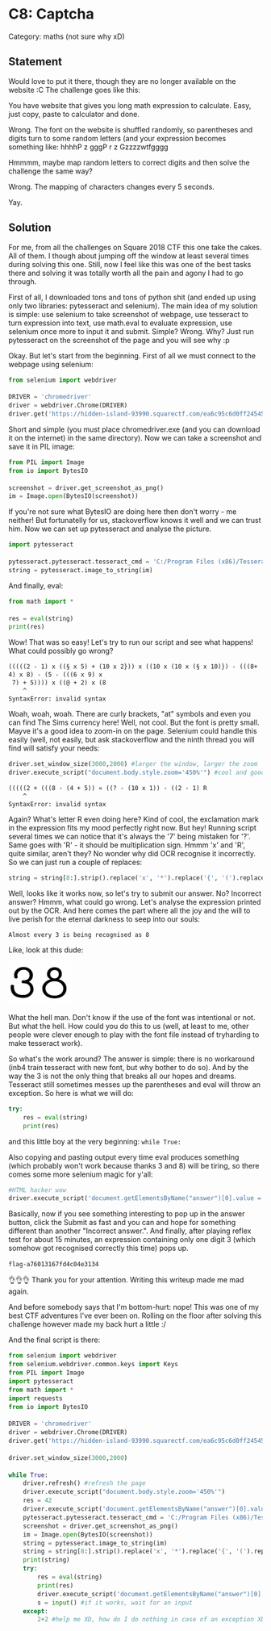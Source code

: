 C8: Captcha
===========

Category: maths (not sure why xD)

Statement
---------

Would love to put it there, though they are no longer available on the website :C
The challenge goes like this:

You have website that gives you long math expression to calculate. Easy, just copy, paste to calculator and done.

Wrong. The font on the website is shuffled randomly, so parentheses and digits turn to some random letters (and your expression becomes something like: hhhhP z gggP r z Gzzzzwtfgggg

Hmmmm, maybe map random letters to correct digits and then solve the challenge the same way?

Wrong. The mapping of characters changes every 5 seconds.

Yay.

Solution
--------

For me, from all the challenges on Square 2018 CTF this one take the cakes. All of them. I though about jumping off the window at least several times during solving this one. Still, now I feel like this was one of the best tasks there and solving it was totally worth all the pain and agony I had to go through.

First of all, I downloaded tons and tons of python shit (and ended up using only two libraries: pytesseract and selenium). The main idea of my solution is simple: use selenium to take screenshot of webpage, use tesseract to turn expression into text, use math.eval to evaluate expression, use selenium once more to input it and submit. Simple? Wrong. Why? Just run pytesseract on the screenshot of the page and you will see why :p

Okay. But let's start from the beginning. First of all we must connect to the webpage using selenium:

```python
from selenium import webdriver

DRIVER = 'chromedriver'
driver = webdriver.Chrome(DRIVER)
driver.get('https://hidden-island-93990.squarectf.com/ea6c95c6d0ff24545cad')
```

Short and simple (you must place chromedriver.exe (and you can download it on the internet) in the same directory). Now we can take a screenshot and save it in PIL image:

```python
from PIL import Image
from io import BytesIO

screenshot = driver.get_screenshot_as_png()
im = Image.open(BytesIO(screenshot))
```

If you're not sure what BytesIO are doing here then don't worry - me neither! But fortunatelly for us, stackoverflow knows it well and we can trust him.
Now we can set up pytesseract and analyse the picture.

```python
import pytesseract

pytesseract.pytesseract.tesseract_cmd = 'C:/Program Files (x86)/Tesseract-OCR/tesseract.exe'
string = pytesseract.image_to_string(im)
```

And finally, eval:

```python
from math import *

res = eval(string)
print(res)
```

Wow! That was so easy! Let's try to run our script and see what happens! What could possibly go wrong?
```
(((((2 - 1) x ((§ x 5) + (10 x 2})) x ((10 x (10 x (§ x 10)}) - (((8+ 4) x 8) - (5 - (((6 x 9) x
 7) + 5)))) x ((@ + 2) x (8
    ^
SyntaxError: invalid syntax
```

Woah, woah, woah. There are curly brackets, "at" symbols and even you can find The Sims currency here! Well, not cool.
But the font is pretty small. Mayve it's a good idea to zoom-in on the page. Selenium could handle this easily (well, not easily, but ask stackoverflow and the ninth thread you will find will satisfy your needs:

```python
driver.set_window_size(3000,2000) #larger the window, larger the zoom
driver.execute_script("document.body.style.zoom='450%'") #cool and good
```

```
(((((2 + (((8 - (4 + 5)) « ((? - (10 x 1)) - ((2 - 1) R
    ^
SyntaxError: invalid syntax
```

Again? What's letter R even doing here? Kind of cool, the exclamation mark in the expression fits my mood perfectly right now. But hey! Running script several times we can notice that it's always the '7' being mistaken for '?'. Same goes with 'R' - it should be multiplication sign. Hmmm 'x' and 'R', quite similar, aren't they? No wonder why did OCR recognise it incorrectly. So we can just run a couple of replaces:

```python
string = string[8:].strip().replace('x', '*').replace('{', '(').replace('}', ')').replace('§', '5').replace('«', '*').replace('Q', '9').replace('?', '7').replace('R', '*').replace('O', '9') #By the way we also remove the captcha thingy at the beginning, don't know why I haven't done it before
```

Well, looks like it works now, so let's try to submit our answer. No? Incorrect answer? Hmmm, what could go wrong. Let's analyse the expression printed out by the OCR. And here comes the part where all the joy and the will to live perish for the eternal darkness to seep into our souls:

```
Almost every 3 is being recognised as 8
```

Like, look at this dude:

![38.png](38.png)

What the hell man. Don't know if the use of the font was intentional or not. But what the hell. How could you do this to us (well, at least to me, other people were clever enough to play with the font file instead of tryharding to make tesseract work).

So what's the work around? The answer is simple: there is no workaround (inb4 train tesseract with new font, but why bother to do so). And by the way the 3 is not the only thing that breaks all our hopes and dreams. Tesseract still sometimes messes up the parentheses and eval will throw an exception. So here is what we will do:

```python
try:
    res = eval(string)
    print(res)
```

and this little boy at the very beginning: ```while True:```

Also copying and pasting output every time eval produces something (which probably won't work because thanks 3 and 8) will be tiring, so there comes some more selenium magic for y'all:

```python
#HTML hacker wow
driver.execute_script('document.getElementsByName("answer")[0].value = "' + str(res) + '"')
```

Basically, now if you see something interesting to pop up in the answer button, click the Submit as fast and you can and hope for something different than another "Incorrect answer.". And finally, after playing reflex test for about 15 minutes, an expression containing only one digit 3 (which somehow got recognised correctly this time) pops up.

```flag-a76013167fd4c04e3134```

👌👌👌 Thank you for your attention. Writing this writeup made me mad again.

And before somebody says that I'm bottom-hurt: nope! This was one of my best CTF adventures I've ever been on. Rolling on the floor after solving this challenge however made my back hurt a little :/





And the final script is there:
```python
from selenium import webdriver
from selenium.webdriver.common.keys import Keys 
from PIL import Image
import pytesseract
from math import *
import requests
from io import BytesIO

DRIVER = 'chromedriver'
driver = webdriver.Chrome(DRIVER)
driver.get('https://hidden-island-93990.squarectf.com/ea6c95c6d0ff24545cad')

driver.set_window_size(3000,2000)

while True:
    driver.refresh() #refresh the page
    driver.execute_script("document.body.style.zoom='450%'")
    res = 42
    driver.execute_script('document.getElementsByName("answer")[0].value = "' + str(res) + '"')
    pytesseract.pytesseract.tesseract_cmd = 'C:/Program Files (x86)/Tesseract-OCR/tesseract.exe'
    screenshot = driver.get_screenshot_as_png()
    im = Image.open(BytesIO(screenshot))
    string = pytesseract.image_to_string(im)
    string = string[8:].strip().replace('x', '*').replace('{', '(').replace('}', ')').replace('§', '5').replace('«', '*').replace('Q', '9').replace('?', '7').replace('R', '*').replace('O', '9')
    print(string)
    try:
        res = eval(string)
        print(res)
        driver.execute_script('document.getElementsByName("answer")[0].value = "' + str(res) + '"')
        s = input() #if it works, wait for an input
    except:
        2+2 #help me XD, how do I do nothing in case of an exception XD
```
